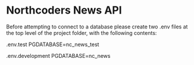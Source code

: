 # Northcoders News API

Before attempting to connect to a database please create two .env files at the top level of the project folder, with the following contents:

.env.test
    PGDATABASE=nc_news_test

.env.development
    PGDATABASE=nc_news


